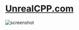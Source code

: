 # [UnrealCPP.com](https://unrealcpp.com/)

![screenshot](https://res.cloudinary.com/dz09rnbhe/image/upload/v1511527756/screenshot_ecekrf.png "screenshot")